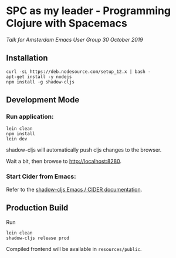 # SPC as my leader - Programming Clojure with Spacemacs
_Talk for Amsterdam Emacs User Group 30 October 2019_

## Installation

    curl -sL https://deb.nodesource.com/setup_12.x | bash -
    apt-get install -y nodejs
    npm install -g shadow-cljs

## Development Mode

### Run application:

    lein clean
    npm install
    lein dev

shadow-cljs will automatically push cljs changes to the browser.

Wait a bit, then browse to [http://localhost:8280](http://localhost:8280).

### Start Cider from Emacs:

Refer to the [shadow-cljs Emacs / CIDER documentation](https://shadow-cljs.github.io/docs/UsersGuide.html#cider).

## Production Build

Run

    lein clean
    shadow-cljs release prod

Compiled frontend will be available in `resources/public`.
